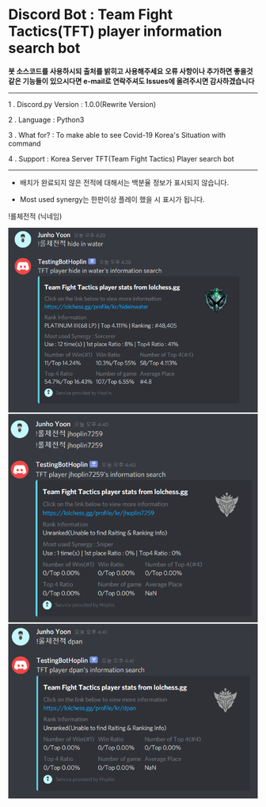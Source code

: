 Discord Bot : Team Fight Tactics(TFT) player information search bot
===
**봇 소스코드를 사용하시되 출처를 밝히고 사용해주세요**
**오류 사항이나 추가하면 좋을것같은 기능들이 있으시다면 e-mail로 연락주셔도  Issues에 올려주시면 감사하겠습니다**
***
1 . Discord.py Version : 1.0.0(Rewrite Version)

2 . Language : Python3

3 . What for? : To make able to see Covid-19 Korea's Situation with command

4 . Support : Korea Server TFT(Team Fight Tactics) Player search bot
***
  - 배치가 완료되지 않은 전적에 대해서는 백분율 정보가 표시되지 않습니다.
  
  - Most used synergy는 한판이상 플레이 했을 시 표시가 됩니다. 
  
  

  !롤체전적 (닉네임)
  
  ![img](1.PNG)
  ![img](2.PNG)
  ![img](3.PNG)
